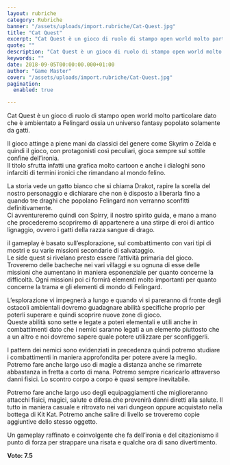 ```yaml
---
layout: rubriche
category: Rubriche
banner: "/assets/uploads/import.rubriche/Cat-Quest.jpg"
title: "Cat Quest"
excerpt: "Cat Quest è un gioco di ruolo di stampo open world molto particolare dato che è ambientato a Felingard ossia un universo fantasy popolato solamente da gatti. Il gioco attinge a piene mani da classici del genere come Skyrim o Zelda e quindi il gioco, con protagonisti così peculiari, gioca sempre sul sottile confine dell’ironia. [&hellip"
quote: ""
description: "Cat Quest è un gioco di ruolo di stampo open world molto particolare dato che è ambientato a Felingard ossia un universo fantasy popolato solamente da gatti. Il gioco attinge a piene mani da classici del genere come Skyrim o Zelda e quindi il gioco, con protagonisti così peculiari, gioca sempre sul sottile confine dell’ironia. [&hellip"
keywords: ""
date: 2018-09-05T00:00:00.000+01:00
author: "Game Master"
cover: "/assets/uploads/import.rubriche/Cat-Quest.jpg"
pagination:
  enabled: true

---
```


Cat Quest è un gioco di ruolo di stampo open world molto particolare dato che è ambientato a Felingard ossia un universo fantasy popolato solamente da gatti.

Il gioco attinge a piene mani da classici del genere come Skyrim o Zelda e quindi il gioco, con protagonisti così peculiari, gioca sempre sul sottile confine dell’ironia.  
Il titolo sfrutta infatti una grafica molto cartoon e anche i dialoghi sono infarciti di termini ironici che rimandano al mondo felino.

La storia vede un gatto bianco che si chiama Drakot, rapire la sorella del nostro personaggio e dichiarare che non è disposto a liberarla fino a quando tre draghi che popolano Felingard non verranno sconfitti definitivamente.  
Ci avventureremo quindi con Spirry, il nostro spirito guida, e mano a mano che procederemo scopriremo di appartenere a una stirpe di eroi di antico lignaggio, ovvero i gatti della razza sangue di drago.

il gameplay è basato sull’esplorazione, sul combattimento con vari tipi di mostri e su varie missioni secondarie di salvataggio.  
Le side quest si rivelano presto essere l’attività primaria del gioco. Troveremo delle bacheche nei vari villaggi e su ognuna di esse delle missioni che aumentano in maniera esponenziale per quanto concerne la difficoltà. Ogni missioni poi ci fornirà elementi molto importanti per quanto concerne la trama e gli elementi di mondo di Felingard.

L’esplorazione vi impegnerà a lungo e quando vi si pareranno di fronte degli ostacoli ambientali dovremo guadagnare abilità specifiche proprio per poterli superare e quindi scoprire nuove zone di gioco.  
Queste abilità sono sette e legate a poteri elementali e utili anche in combattimenti dato che i nemici saranno legati a un elemento piuttosto che a un altro e noi dovremo sapere quale potere utilizzare per sconfiggerli.

I pattern dei nemici sono evidenziati in precedenza quindi potremo studiare i combattimenti in maniera approfondita per potere avere la meglio.  
Potremo fare anche largo uso di magie a distanza anche se rimarrete abbastanza in fretta a corto di mana. Potremo sempre ricaricarlo attraverso danni fisici. Lo scontro corpo a corpo è quasi sempre inevitabile.

Potremo fare anche largo uso degli equipaggiamenti che miglioreranno attacchi fisici, magici, salute e difesa.che prevenirà danni diretti alla salute. Il tutto in maniera casuale e ritrovato nei vari dungeon oppure acquistato nella bottega di Kit Kat. Potremo anche salire di livello se troveremo copie aggiuntive dello stesso oggetto.

Un gameplay raffinato e coinvolgente che fa dell’ironia e del citazionismo il punto di forza per strappare una risata e qualche ora di sano divertimento.

**Voto: 7.5**